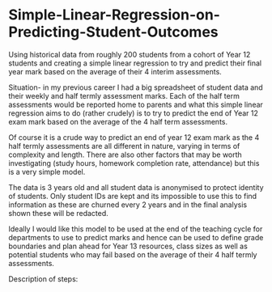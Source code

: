 # Simple-Linear-Regression-on-Predicting-Student-Outcomes
Using historical data from roughly 200 students from a cohort of Year 12 students and creating a simple linear regression to try and predict their final year mark based on the average of their 4 interim assessments.

Situation- in my previous career I had a big spreadsheet of student data and their weekly and half termly assessment marks. Each of the half term assessments would be reported home to parents and what this simple linear regression aims to do (rather crudely) is to try to predict the end of Year 12 exam mark based on the average of the 4 half term assessments.

Of course it is a crude way to predict an end of year 12 exam mark as the 4 half termly assessments are all different in nature, varying in terms of complexity and length. There are also other factors that may be worth investigating (study hours, homework completion rate, attendance) but this is a very simple model.

The data is 3 years old and all student data is anonymised to protect identity of students. Only student IDs are kept and its impossible to use this to find information as these are churned every 2 years and in the final analysis shown these will be redacted. 

Ideally I would like this model to be used at the end of the teaching cycle for departments to use to predict marks and hence can be used to define grade boundaries and plan ahead for Year 13 resources, class sizes as well as potential students who may fail based on the average of their 4 half termly assessments.

Description of steps:


